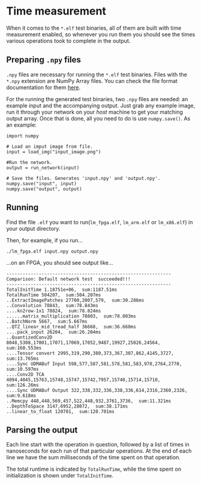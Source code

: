 # Time measurement

When it comes to the `*.elf` test binaries, all of them are built with time measurement enabled, so whenever you run them you should see the times various operations took to complete in the output.

## Preparing `.npy` files

`.npy` files are necessary for running the `*.elf` test binaries. Files with the `*.npy` extension are NumPy Array files. You can check the file format documentation for them [here](https://github.com/numpy/numpy/blob/master/doc/neps/nep-0001-npy-format.rst).

For the running the generated test binaries, two `.npy` files are needed: an example input and the accompanying output. Just grab any example image, run it through your network on your _host_ machine to get your matching output array. Once that is done, all you need to do is use `numpy.save()`.
As an example:
```
import numpy

# Load an imput image from file.
input = load_img("input_image.png")

#Run the network.
output = run_network(input)

# Save the files. Generates 'input.npy' and 'output.npy'.
numpy.save("input", input)
numpy.save("output", output)
```

## Running
Find the file `.elf` you want to run(`lm_fpga.elf`, `lm_arm.elf` or `lm_x86.elf`) in your output directory.

Then, for example,  if you run...

```
./lm_fpga.elf input.npy output.npy
```

...on an FPGA, you should see output like...

```
-------------------------------------------------------------
Comparison: Default network test  succeeded!!!
-------------------------------------------------------------
TotalInitTime 1.18751e+06,  sum:1187.51ms
TotalRunTime 504207,  sum:504.207ms
..ExtractImagePatches 27700,2007,579,  sum:30.286ms
..Convolution 78843,  sum:78.843ms
....kn2row-1x1 78824,  sum:78.824ms
......matrix_multiplication 78803,  sum:78.803ms
..BatchNorm 5667,  sum:5.667ms
..QTZ_linear_mid_tread_half 36668,  sum:36.668ms
....pack_input 26204,  sum:26.204ms
..QuantizedConv2D 8048,5308,17001,17071,17069,17052,9487,19927,25026,24564,  sum:160.553ms
....Tensor convert 2995,319,290,380,373,367,307,862,4145,3727,  sum:13.765ms
....Sync UDMABuf Input 598,577,587,581,578,581,583,978,2764,2770,  sum:10.597ms
....Conv2D TCA 4094,4045,15763,15748,15747,15742,7957,15740,15714,15710,  sum:126.26ms
....Sync UDMABuf Output 322,338,332,336,338,336,614,2316,2360,2326,  sum:9.618ms
..Memcpy 448,448,569,457,522,448,932,3761,3736,  sum:11.321ms
..DepthToSpace 3147,6952,28072,  sum:38.171ms
..linear_to_float 120701,  sum:120.701ms
```

## Parsing the output
Each line start with the operation in question, followed by a list of times in nanoseconds for each run of that particular operations. At the end of each line we have the sum milliseconds of the time spent on that operation.

The total runtime is indicated by `TotalRunTime`, while the time spent on initialization is shown under `TotalInitTime`.
